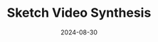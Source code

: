 ---
title: "Sketch Video Synthesis"
collection: publications
category: manuscripts
permalink: /publication/sketch_video_synthesis
# excerpt: 'Synopsis: This paper introduces a framework for sketchizing videos using Bézier curves, CLIP features, and a 2D atlas network, enabling sketch-based video editing.'
date: 2024-08-30
venue: 'Computer Graphics Forum'
authors: 'Yudian Zheng, Xiaodong Cun<sup>*</sup>, Menghan Xia, Chi-Man Pun'
link: 'https://sketchvideo.github.io'
# teaser: '/images/sks_teaser.gif'
# teaser: /images/3953273590_704e3899d5_m.jpg/
paperurl: 'https://onlinelibrary.wiley.com/doi/full/10.1111/cgf.15044'
projecturl: 'https://sketchvideo.github.io'
githuburl: 'https://github.com/yudianzheng/SketchVideo'
---